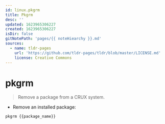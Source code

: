 ```yaml
---
id: linux.pkgrm
title: Pkgrm
desc: ''
updated: 1623965306227
created: 1623965306227
isDir: false
gitNotePath: 'pages/{{ noteHiearchy }}.md'
sources:
  - name: tldr-pages
    url: 'https://github.com/tldr-pages/tldr/blob/master/LICENSE.md'
    license: Creative Commons
---
```

# pkgrm

> Remove a package from a CRUX system.

- Remove an installed package:

`pkgrm {{package_name}}`

